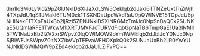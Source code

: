 dm1lc3M6Ly9ld29pZGlJNklDSXlJaXdLSW5Ceklqb2dJakl6TTNZeUxtTnZiVjh4TXpJdU1qSTJMakl6TUM0ek1TSXNDaUpoWkdRaU9pQWlNVE15TGpJeU5pNHlNekF1TXpFaUxBb2ljRzl5ZENJNklDSXlNRGMzTmlJc0NpSnBaQ0k2SUNKaE5UQmlaRFE1TWkwM1lXRTJMVFJoTURVdFlqbGpNaTB6TmpGaE1Ua3lNMll5TW1NaUxBb2lZV2xrSWpvZ0lqQWlMQW9pYm1WMElqb2dJblJqY0NJc0NpSjBlWEJsSWpvZ0ltNXZibVVpTEFvaWFHOXpkQ0k2SUNJaUxBb2ljR0YwYUNJNklDSWlMQW9pZEd4eklqb2dJaUlLZlFvPQ==
